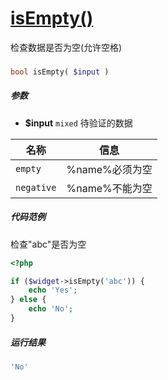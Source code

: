 [isEmpty()](http://twinh.github.io/widget/api/isEmpty)
======================================================

检查数据是否为空(允许空格)

### 
```php
bool isEmpty( $input )
```

##### 参数
* **$input** `mixed` 待验证的数据

| **名称**              | **信息**                                                       | 
|-----------------------|----------------------------------------------------------------|
| `empty`               | %name%必须为空                                                 |
| `negative`            | %name%不能为空                                                 |

##### 代码范例
检查"abc"是否为空
```php
<?php

if ($widget->isEmpty('abc')) {
    echo 'Yes';
} else {
    echo 'No';
}
```
##### 运行结果
```php
'No'
```
